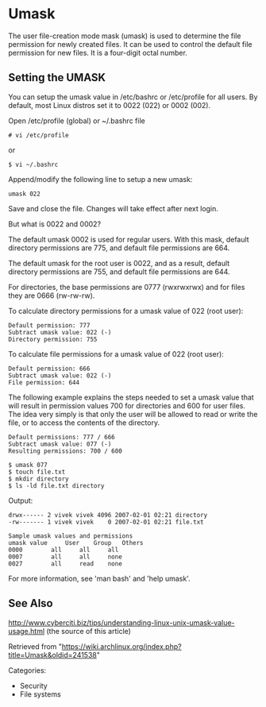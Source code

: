 Umask
=====

The user file-creation mode mask (umask) is used to determine the file
permission for newly created files. It can be used to control the
default file permission for new files. It is a four-digit octal number.

Setting the UMASK
-----------------

You can setup the umask value in /etc/bashrc or /etc/profile for all
users. By default, most Linux distros set it to 0022 (022) or 0002
(002).

Open /etc/profile (global) or ~/.bashrc file

    # vi /etc/profile

or

    $ vi ~/.bashrc

Append/modify the following line to setup a new umask:

    umask 022

Save and close the file. Changes will take effect after next login.

But what is 0022 and 0002?

The default umask 0002 is used for regular users. With this mask,
default directory permissions are 775, and default file permissions are
664.

The default umask for the root user is 0022, and as a result, default
directory permissions are 755, and default file permissions are 644.

For directories, the base permissions are 0777 (rwxrwxrwx) and for files
they are 0666 (rw-rw-rw).

To calculate directory permissions for a umask value of 022 (root user):

    Default permission: 777
    Subtract umask value: 022 (-)
    Directory permission: 755

To calculate file permissions for a umask value of 022 (root user):

    Default permission: 666
    Subtract umask value: 022 (-)
    File permission: 644

The following example explains the steps needed to set a umask value
that will result in permission values 700 for directories and 600 for
user files. The idea very simply is that only the user will be allowed
to read or write the file, or to access the contents of the directory.

    Default permissions: 777 / 666
    Subtract umask value: 077 (-)
    Resulting permissions: 700 / 600

    $ umask 077
    $ touch file.txt
    $ mkdir directory
    $ ls -ld file.txt directory

Output:

    drwx------ 2 vivek vivek 4096 2007-02-01 02:21 directory
    -rw------- 1 vivek vivek    0 2007-02-01 02:21 file.txt

    Sample umask values and permissions
    umask value 	User 	Group 	Others
    0000 		all 	all 	all
    0007 		all 	all 	none
    0027 		all 	read 	none

For more information, see 'man bash' and 'help umask'.

See Also
--------

http://www.cyberciti.biz/tips/understanding-linux-unix-umask-value-usage.html
(the source of this article)

Retrieved from
"https://wiki.archlinux.org/index.php?title=Umask&oldid=241538"

Categories:

-   Security
-   File systems
